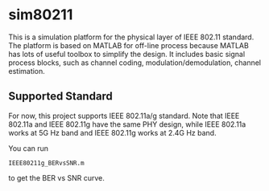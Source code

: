 # sim80211

This is a simulation platform for the physical layer of IEEE 802.11 standard.
The platform is based on MATLAB for off-line process because MATLAB has lots of useful toolbox to simplify the design.
It includes basic signal process blocks, such as channel coding, modulation/demodulation, channel estimation.

## Supported Standard

For now, this project supports IEEE 802.11a/g standard.
Note that IEEE 802.11a and IEEE 802.11g have the same PHY design, 
while IEEE 802.11a works at 5G Hz band and IEEE 802.11g works at 2.4G Hz band.

You can run 

    IEEE80211g_BERvsSNR.m

to get the BER vs SNR curve.

